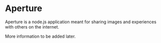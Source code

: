 # Aperture

Aperture is a node.js application meant for sharing images and experiences with others on the internet. 

More information to be added later.